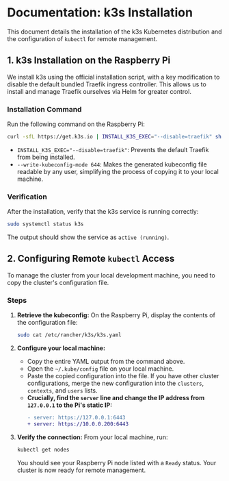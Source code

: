 # Documentation: k3s Installation

This document details the installation of the k3s Kubernetes distribution and the configuration of `kubectl` for remote management.

## 1. k3s Installation on the Raspberry Pi

We install k3s using the official installation script, with a key modification to disable the default bundled Traefik ingress controller. This allows us to install and manage Traefik ourselves via Helm for greater control.

### Installation Command

Run the following command on the Raspberry Pi:

```bash
curl -sfL https://get.k3s.io | INSTALL_K3S_EXEC="--disable=traefik" sh -s - --write-kubeconfig-mode 644
```

*   `INSTALL_K3S_EXEC="--disable=traefik"`: Prevents the default Traefik from being installed.
*   `--write-kubeconfig-mode 644`: Makes the generated kubeconfig file readable by any user, simplifying the process of copying it to your local machine.

### Verification

After the installation, verify that the k3s service is running correctly:

```bash
sudo systemctl status k3s
```
The output should show the service as `active (running)`.

## 2. Configuring Remote `kubectl` Access

To manage the cluster from your local development machine, you need to copy the cluster's configuration file.

### Steps

1.  **Retrieve the kubeconfig:** On the Raspberry Pi, display the contents of the configuration file:
    ```bash
    sudo cat /etc/rancher/k3s/k3s.yaml
    ```

2.  **Configure your local machine:**
    *   Copy the entire YAML output from the command above.
    *   Open the `~/.kube/config` file on your local machine.
    *   Paste the copied configuration into the file. If you have other cluster configurations, merge the new configuration into the `clusters`, `contexts`, and `users` lists.
    *   **Crucially, find the `server` line and change the IP address from `127.0.0.1` to the Pi's static IP:**
        ```diff
        - server: https://127.0.0.1:6443
        + server: https://10.0.0.200:6443
        ```

3.  **Verify the connection:** From your local machine, run:
    ```bash
    kubectl get nodes
    ```
    You should see your Raspberry Pi node listed with a `Ready` status. Your cluster is now ready for remote management.

